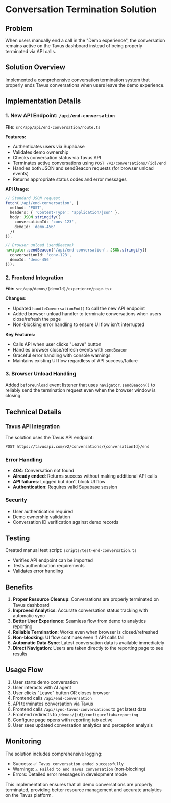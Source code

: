 # Conversation Termination Solution

## Problem
When users manually end a call in the "Demo experience", the conversation remains active on the Tavus dashboard instead of being properly terminated via API calls.

## Solution Overview
Implemented a comprehensive conversation termination system that properly ends Tavus conversations when users leave the demo experience.

## Implementation Details

### 1. New API Endpoint: `/api/end-conversation`
**File:** `src/app/api/end-conversation/route.ts`

**Features:**
- Authenticates users via Supabase
- Validates demo ownership
- Checks conversation status via Tavus API
- Terminates active conversations using `POST /v2/conversations/{id}/end`
- Handles both JSON and sendBeacon requests (for browser unload events)
- Returns appropriate status codes and error messages

**API Usage:**
```typescript
// Standard JSON request
fetch('/api/end-conversation', {
  method: 'POST',
  headers: { 'Content-Type': 'application/json' },
  body: JSON.stringify({
    conversationId: 'conv-123',
    demoId: 'demo-456'
  })
});

// Browser unload (sendBeacon)
navigator.sendBeacon('/api/end-conversation', JSON.stringify({
  conversationId: 'conv-123',
  demoId: 'demo-456'
}));
```

### 2. Frontend Integration
**File:** `src/app/demos/[demoId]/experience/page.tsx`

**Changes:**
- Updated `handleConversationEnd()` to call the new API endpoint
- Added browser unload handler to terminate conversations when users close/refresh the page
- Non-blocking error handling to ensure UI flow isn't interrupted

**Key Features:**
- Calls API when user clicks "Leave" button
- Handles browser close/refresh events with `sendBeacon`
- Graceful error handling with console warnings
- Maintains existing UI flow regardless of API success/failure

### 3. Browser Unload Handling
Added `beforeunload` event listener that uses `navigator.sendBeacon()` to reliably send the termination request even when the browser window is closing.

## Technical Details

### Tavus API Integration
The solution uses the Tavus API endpoint:
```
POST https://tavusapi.com/v2/conversations/{conversationId}/end
```

### Error Handling
- **404**: Conversation not found
- **Already ended**: Returns success without making additional API calls
- **API failures**: Logged but don't block UI flow
- **Authentication**: Requires valid Supabase session

### Security
- User authentication required
- Demo ownership validation
- Conversation ID verification against demo records

## Testing
Created manual test script: `scripts/test-end-conversation.ts`
- Verifies API endpoint can be imported
- Tests authentication requirements
- Validates error handling

## Benefits
1. **Proper Resource Cleanup**: Conversations are properly terminated on Tavus dashboard
2. **Improved Analytics**: Accurate conversation status tracking with automatic sync
3. **Better User Experience**: Seamless flow from demo to analytics reporting
4. **Reliable Termination**: Works even when browser is closed/refreshed
5. **Non-blocking**: UI flow continues even if API calls fail
6. **Automatic Data Sync**: Latest conversation data is available immediately
7. **Direct Navigation**: Users are taken directly to the reporting page to see results

## Usage Flow
1. User starts demo conversation
2. User interacts with AI agent
3. User clicks "Leave" button OR closes browser
4. Frontend calls `/api/end-conversation`
5. API terminates conversation via Tavus
6. Frontend calls `/api/sync-tavus-conversations` to get latest data
7. Frontend redirects to `/demos/{id}/configure?tab=reporting`
8. Configure page opens with reporting tab active
9. User sees updated conversation analytics and perception analysis

## Monitoring
The solution includes comprehensive logging:
- Success: `✅ Tavus conversation ended successfully`
- Warnings: `⚠️ Failed to end Tavus conversation` (non-blocking)
- Errors: Detailed error messages in development mode

This implementation ensures that all demo conversations are properly terminated, providing better resource management and accurate analytics on the Tavus platform.